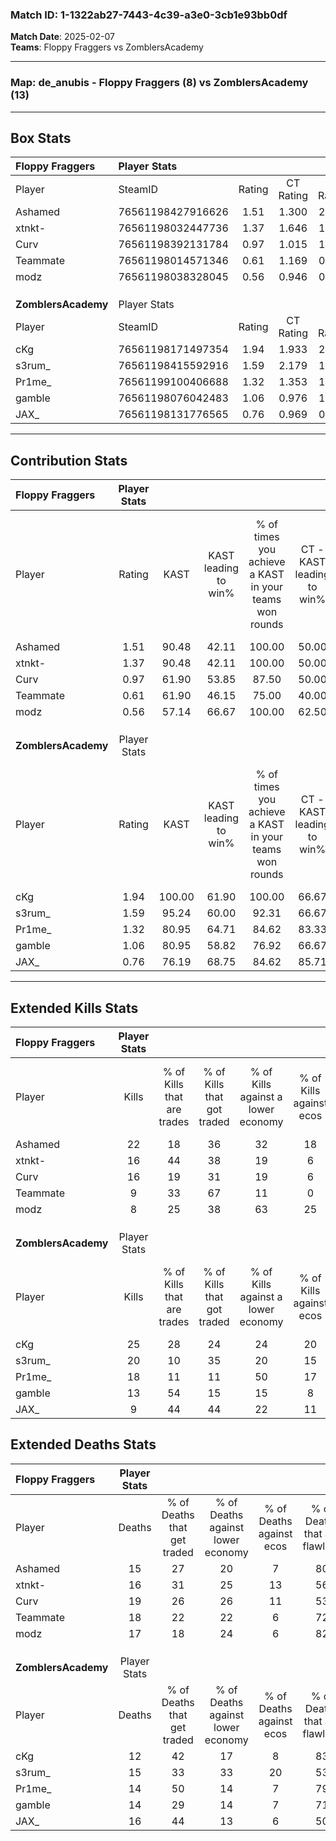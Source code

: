 ### Match ID: 1-1322ab27-7443-4c39-a3e0-3cb1e93bb0df  
**Match Date**: 2025-02-07  
**Teams**: Floppy Fraggers vs ZomblersAcademy  

---  

### **Map**: de_anubis - Floppy Fraggers (8) vs ZomblersAcademy (13)  
---  

## Box Stats  

| **Floppy Fraggers** | Player Stats      |        |           |          |        |       |       |         |        |      |     |
| :- | :- | :-: | :-: | :-: | :-: | :-: | :-: | :-: | :-: | :-: | :-: |
| Player              | SteamID           | Rating | CT Rating | T Rating |  KAST  |  ADR  | Kills | Assists | Deaths | K/D  | HS% |
| Ashamed             | 76561198427916626 |  1.51  |   1.300   |  2.029   | 90.48  | 78.9  |  22   |    2    |   15   | 1.47 | 63  |
| xtnkt-              | 76561198032447736 |  1.37  |   1.646   |  1.292   | 90.48  | 103.5 |  16   |   13    |   16   | 1.00 | 37  |
| Curv                | 76561198392131784 |  0.97  |   1.015   |  1.199   | 61.90  | 82.1  |  16   |    3    |   19   | 0.84 | 56  |
| Teammate            | 76561198014571346 |  0.61  |   1.169   |  0.093   | 61.90  | 50.1  |   9   |    4    |   18   | 0.50 | 55  |
| modz                | 76561198038328045 |  0.56  |   0.946   |  0.240   | 57.14  | 52.7  |   8   |    4    |   17   | 0.47 | 37  |
|                     |                   |        |           |          |        |       |       |         |        |      |     |
|                     |                   |        |           |          |        |       |       |         |        |      |     |
|                     |                   |        |           |          |        |       |       |         |        |      |     |
| **ZomblersAcademy** | Player Stats      |        |           |          |        |       |       |         |        |      |     |
| Player              | SteamID           | Rating | CT Rating | T Rating |  KAST  |  ADR  | Kills | Assists | Deaths | K/D  | HS% |
| cKg                 | 76561198171497354 |  1.94  |   1.933   |  2.168   | 100.00 | 125.0 |  25   |    5    |   12   | 2.08 | 56  |
| s3rum_              | 76561198415592916 |  1.59  |   2.179   |  1.371   | 95.24  | 108.8 |  20   |    9    |   15   | 1.33 | 60  |
| Pr1me_              | 76561199100406688 |  1.32  |   1.353   |  1.615   | 80.95  | 84.9  |  18   |    3    |   14   | 1.29 | 61  |
| gamble              | 76561198076042483 |  1.06  |   0.976   |  1.301   | 80.95  | 63.2  |  13   |    5    |   14   | 0.93 | 38  |
| JAX_                | 76561198131776565 |  0.76  |   0.969   |  0.916   | 76.19  | 48.3  |   9   |    5    |   16   | 0.56 | 66  |
---  

## Contribution Stats  

| **Floppy Fraggers** | Player Stats |        |                      |                                                        |                           |                                                             |                          |                                                            |
| :- | :-: | :-: | :-: | :-: | :-: | :-: | :-: | :-: |
| Player              |    Rating    |  KAST  | KAST leading to win% | % of times you achieve a KAST in your teams won rounds | CT - KAST leading to win% | CT - % of times you achieve a KAST in your teams won rounds | T - KAST leading to win% | T - % of times you achieve a KAST in your teams won rounds |
| Ashamed             |     1.51     | 90.48  |        42.11         |                         100.00                         |           50.00           |                           100.00                            |          33.33           |                           100.00                           |
| xtnkt-              |     1.37     | 90.48  |        42.11         |                         100.00                         |           50.00           |                           100.00                            |          33.33           |                           100.00                           |
| Curv                |     0.97     | 61.90  |        53.85         |                         87.50                          |           50.00           |                            80.00                            |          60.00           |                           100.00                           |
| Teammate            |     0.61     | 61.90  |        46.15         |                         75.00                          |           40.00           |                            80.00                            |          66.67           |                           66.67                            |
| modz                |     0.56     | 57.14  |        66.67         |                         100.00                         |           62.50           |                           100.00                            |          75.00           |                           100.00                           |
|                     |              |        |                      |                                                        |                           |                                                             |                          |                                                            |
|                     |              |        |                      |                                                        |                           |                                                             |                          |                                                            |
|                     |              |        |                      |                                                        |                           |                                                             |                          |                                                            |
| **ZomblersAcademy** | Player Stats |        |                      |                                                        |                           |                                                             |                          |                                                            |
| Player              |    Rating    |  KAST  | KAST leading to win% | % of times you achieve a KAST in your teams won rounds | CT - KAST leading to win% | CT - % of times you achieve a KAST in your teams won rounds | T - KAST leading to win% | T - % of times you achieve a KAST in your teams won rounds |
| cKg                 |     1.94     | 100.00 |        61.90         |                         100.00                         |           66.67           |                           100.00                            |          58.33           |                           100.00                           |
| s3rum_              |     1.59     | 95.24  |        60.00         |                         92.31                          |           66.67           |                           100.00                            |          54.55           |                           85.71                            |
| Pr1me_              |     1.32     | 80.95  |        64.71         |                         84.62                          |           83.33           |                            83.33                            |          54.55           |                           85.71                            |
| gamble              |     1.06     | 80.95  |        58.82         |                         76.92                          |           66.67           |                            66.67                            |          54.55           |                           85.71                            |
| JAX_                |     0.76     | 76.19  |        68.75         |                         84.62                          |           85.71           |                           100.00                            |          55.56           |                           71.43                            |
---  

## Extended Kills Stats  

| **Floppy Fraggers** | Player Stats |                            |                            |                                    |                         |                              |                                 |                                       |                    |           |
| :- | :-: | :-: | :-: | :-: | :-: | :-: | :-: | :-: | :-: | :-: |
| Player              |    Kills     | % of Kills that are trades | % of Kills that got traded | % of Kills against a lower economy | % of Kills against ecos | % of Kills that are flawless | % of Kills that are close duels | % of Kills that are assisted by flash | Pistol Round Kills | AWP Kills |
| Ashamed             |      22      |             18             |             36             |                 32                 |           18            |              55              |                0                |                   0                   |         0          |     0     |
| xtnkt-              |      16      |             44             |             38             |                 19                 |            6            |              69              |                0                |                   0                   |         1          |     0     |
| Curv                |      16      |             19             |             31             |                 19                 |            6            |              69              |                6                |                   0                   |         6          |     0     |
| Teammate            |      9       |             33             |             67             |                 11                 |            0            |              89              |                0                |                   0                   |         2          |     0     |
| modz                |      8       |             25             |             38             |                 63                 |           25            |              63              |                0                |                   0                   |         0          |     3     |
|                     |              |                            |                            |                                    |                         |                              |                                 |                                       |                    |           |
|                     |              |                            |                            |                                    |                         |                              |                                 |                                       |                    |           |
|                     |              |                            |                            |                                    |                         |                              |                                 |                                       |                    |           |
| **ZomblersAcademy** | Player Stats |                            |                            |                                    |                         |                              |                                 |                                       |                    |           |
| Player              |    Kills     | % of Kills that are trades | % of Kills that got traded | % of Kills against a lower economy | % of Kills against ecos | % of Kills that are flawless | % of Kills that are close duels | % of Kills that are assisted by flash | Pistol Round Kills | AWP Kills |
| cKg                 |      25      |             28             |             24             |                 24                 |           20            |              64              |                4                |                   4                   |         2          |     7     |
| s3rum_              |      20      |             10             |             35             |                 20                 |           15            |              65              |               10                |                   0                   |         1          |     1     |
| Pr1me_              |      18      |             11             |             11             |                 50                 |           17            |              78              |               11                |                   0                   |         2          |     0     |
| gamble              |      13      |             54             |             15             |                 15                 |            8            |              62              |               23                |                   0                   |         0          |     0     |
| JAX_                |      9       |             44             |             44             |                 22                 |           11            |              78              |               11                |                   0                   |         1          |     0     |
## Extended Deaths Stats  

| **Floppy Fraggers** | Player Stats |                             |                                   |                          |                               |                            |                           |               |
| :- | :-: | :-: | :-: | :-: | :-: | :-: | :-: | :-: |
| Player              |    Deaths    | % of Deaths that get traded | % of Deaths against lower economy | % of Deaths against ecos | % of Deaths that are flawless | % of Deaths that are close | % of Deaths while blinded | Deaths to AWP |
| Ashamed             |      15      |             27              |                20                 |            7             |              80               |             0              |             0             |       1       |
| xtnkt-              |      16      |             31              |                25                 |            13            |              56               |             25             |             0             |       1       |
| Curv                |      19      |             26              |                26                 |            11            |              53               |             5              |             0             |       0       |
| Teammate            |      18      |             22              |                22                 |            6             |              72               |             11             |             6             |       2       |
| modz                |      17      |             18              |                24                 |            6             |              82               |             12             |             0             |       4       |
|                     |              |                             |                                   |                          |                               |                            |                           |               |
|                     |              |                             |                                   |                          |                               |                            |                           |               |
|                     |              |                             |                                   |                          |                               |                            |                           |               |
| **ZomblersAcademy** | Player Stats |                             |                                   |                          |                               |                            |                           |               |
| Player              |    Deaths    | % of Deaths that get traded | % of Deaths against lower economy | % of Deaths against ecos | % of Deaths that are flawless | % of Deaths that are close | % of Deaths while blinded | Deaths to AWP |
| cKg                 |      12      |             42              |                17                 |            8             |              83               |             0              |             0             |       1       |
| s3rum_              |      15      |             33              |                33                 |            20            |              53               |             7              |             0             |       0       |
| Pr1me_              |      14      |             50              |                14                 |            7             |              79               |             0              |             0             |       0       |
| gamble              |      14      |             29              |                14                 |            7             |              71               |             0              |             0             |       0       |
| JAX_                |      16      |             44              |                13                 |            6             |              50               |             0              |             0             |       2       |
